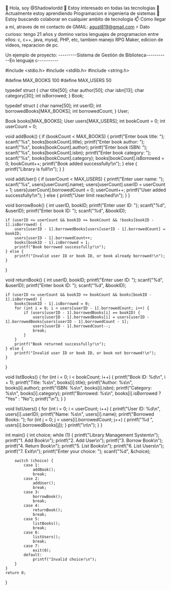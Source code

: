👋 Hola, soy @Shadowlordd
👀 Estoy interesado en todas las tecnologias
🌱 Actualmente estoy aprendiendo Programacion e ingenieria de sistemas
💞️ Estoy buscando colaborar en cualquier ambito de tecnologia
📫 Cómo llegar a mí, atraves de mi contacto de GMAIL: agust819@gmail.com
⚡ Dato curioso: tengo 21 años y domino varios lenguajes de programacion entre ellos:
c, c++, java, mysql, PHP, etc, tambien manejo RPG Maker, edicion de videos, reparacion de pc. 

Un ejemplo de proyecto:
---------Sistema de Gestión de Biblioteca-----------En lenguaje c----------

#include <stdio.h>
#include <stdlib.h>
#include <string.h>

#define MAX_BOOKS 100
#define MAX_USERS 50

typedef struct {
    char title[50];
    char author[50];
    char isbn[13];
    char category[30];
    int isBorrowed;
} Book;

typedef struct {
    char name[50];
    int userID;
    int borrowedBooks[MAX_BOOKS];
    int borrowedCount;
} User;

Book books[MAX_BOOKS];
User users[MAX_USERS];
int bookCount = 0;
int userCount = 0;

void addBook() {
    if (bookCount < MAX_BOOKS) {
        printf("Enter book title: ");
        scanf("%s", books[bookCount].title);
        printf("Enter book author: ");
        scanf("%s", books[bookCount].author);
        printf("Enter book ISBN: ");
        scanf("%s", books[bookCount].isbn);
        printf("Enter book category: ");
        scanf("%s", books[bookCount].category);
        books[bookCount].isBorrowed = 0;
        bookCount++;
        printf("Book added successfully!\n");
    } else {
        printf("Library is full!\n");
    }
}

void addUser() {
    if (userCount < MAX_USERS) {
        printf("Enter user name: ");
        scanf("%s", users[userCount].name);
        users[userCount].userID = userCount + 1;
        users[userCount].borrowedCount = 0;
        userCount++;
        printf("User added successfully!\n");
    } else {
        printf("User limit reached!\n");
    }
}

void borrowBook() {
    int userID, bookID;
    printf("Enter user ID: ");
    scanf("%d", &userID);
    printf("Enter book ID: ");
    scanf("%d", &bookID);

    if (userID <= userCount && bookID <= bookCount && !books[bookID - 1].isBorrowed) {
        users[userID - 1].borrowedBooks[users[userID - 1].borrowedCount] = bookID;
        users[userID - 1].borrowedCount++;
        books[bookID - 1].isBorrowed = 1;
        printf("Book borrowed successfully!\n");
    } else {
        printf("Invalid user ID or book ID, or book already borrowed!\n");
    }
}

void returnBook() {
    int userID, bookID;
    printf("Enter user ID: ");
    scanf("%d", &userID);
    printf("Enter book ID: ");
    scanf("%d", &bookID);

    if (userID <= userCount && bookID <= bookCount && books[bookID - 1].isBorrowed) {
        books[bookID - 1].isBorrowed = 0;
        for (int i = 0; i < users[userID - 1].borrowedCount; i++) {
            if (users[userID - 1].borrowedBooks[i] == bookID) {
                users[userID - 1].borrowedBooks[i] = users[userID - 1].borrowedBooks[users[userID - 1].borrowedCount - 1];
                users[userID - 1].borrowedCount--;
                break;
            }
        }
        printf("Book returned successfully!\n");
    } else {
        printf("Invalid user ID or book ID, or book not borrowed!\n");
    }
}

void listBooks() {
    for (int i = 0; i < bookCount; i++) {
        printf("Book ID: %d\n", i + 1);
        printf("Title: %s\n", books[i].title);
        printf("Author: %s\n", books[i].author);
        printf("ISBN: %s\n", books[i].isbn);
        printf("Category: %s\n", books[i].category);
        printf("Borrowed: %s\n", books[i].isBorrowed ? "Yes" : "No");
        printf("\n");
    }
}

void listUsers() {
    for (int i = 0; i < userCount; i++) {
        printf("User ID: %d\n", users[i].userID);
        printf("Name: %s\n", users[i].name);
        printf("Borrowed Books: ");
        for (int j = 0; j < users[i].borrowedCount; j++) {
            printf("%d ", users[i].borrowedBooks[j]);
        }
        printf("\n\n");
    }
}

int main() {
    int choice;
    while (1) {
        printf("Library Management System\n");
        printf("1. Add Book\n");
        printf("2. Add User\n");
        printf("3. Borrow Book\n");
        printf("4. Return Book\n");
        printf("5. List Books\n");
        printf("6. List Users\n");
        printf("7. Exit\n");
        printf("Enter your choice: ");
        scanf("%d", &choice);

        switch (choice) {
            case 1:
                addBook();
                break;
            case 2:
                addUser();
                break;
            case 3:
                borrowBook();
                break;
            case 4:
                returnBook();
                break;
            case 5:
                listBooks();
                break;
            case 6:
                listUsers();
                break;
            case 7:
                exit(0);
            default:
                printf("Invalid choice!\n");
        }
    }
    return 0;
}
